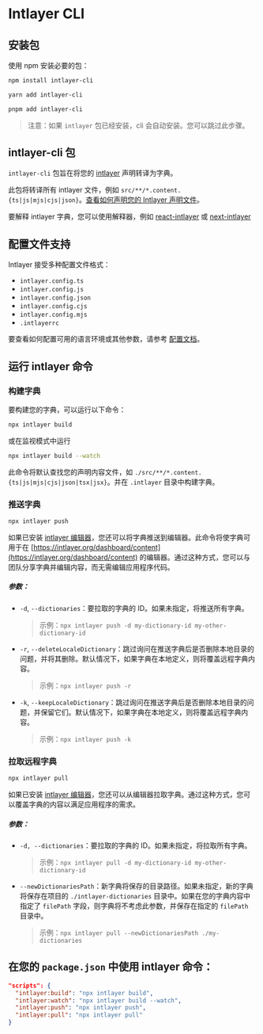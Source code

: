 # Intlayer CLI

## 安装包

使用 npm 安装必要的包：

```bash
npm install intlayer-cli
```

```bash
yarn add intlayer-cli
```

```bash
pnpm add intlayer-cli
```

> 注意：如果 `intlayer` 包已经安装，cli 会自动安装。您可以跳过此步骤。

## intlayer-cli 包

`intlayer-cli` 包旨在将您的 [intlayer](https://github.com/aymericzip/intlayer/blob/main/packages/intlayer/readme.md) 声明转译为字典。

此包将转译所有 intlayer 文件，例如 `src/**/*.content.{ts|js|mjs|cjs|json}`。[查看如何声明您的 Intlayer 声明文件](https://github.com/aymericzip/intlayer/blob/main/packages/intlayer/readme.md)。

要解释 intlayer 字典，您可以使用解释器，例如 [react-intlayer](https://github.com/aymericzip/intlayer/blob/main/packages/react-intlayer/readme.md) 或 [next-intlayer](https://github.com/aymericzip/intlayer/blob/main/packages/next-intlayer/readme.md)

## 配置文件支持

Intlayer 接受多种配置文件格式：

- `intlayer.config.ts`
- `intlayer.config.js`
- `intlayer.config.json`
- `intlayer.config.cjs`
- `intlayer.config.mjs`
- `.intlayerrc`

要查看如何配置可用的语言环境或其他参数，请参考 [配置文档](https://github.com/aymericzip/intlayer/blob/main/docs/zh/configuration.md)。

## 运行 intlayer 命令

### 构建字典

要构建您的字典，可以运行以下命令：

```bash
npx intlayer build
```

或在监视模式中运行

```bash
npx intlayer build --watch
```

此命令将默认查找您的声明内容文件，如 `./src/**/*.content.{ts|js|mjs|cjs|json|tsx|jsx}`。并在 `.intlayer` 目录中构建字典。

### 推送字典

```bash
npx intlayer push
```

如果已安装 [intlayer 编辑器](https://github.com/aymericzip/intlayer/blob/main/docs/intlayer_editor.md)，您还可以将字典推送到编辑器。此命令将使字典可用于在 [https://intlayer.org/dashboard/content](https://intlayer.org/dashboard/content) 的编辑器。通过这种方式，您可以与团队分享字典并编辑内容，而无需编辑应用程序代码。

##### 参数：

- `-d`, `--dictionaries`：要拉取的字典的 ID。如果未指定，将推送所有字典。
  > 示例：`npx intlayer push -d my-dictionary-id my-other-dictionary-id`
- `-r`, `--deleteLocaleDictionary`：跳过询问在推送字典后是否删除本地目录的问题，并将其删除。默认情况下，如果字典在本地定义，则将覆盖远程字典内容。
  > 示例：`npx intlayer push -r`
- `-k`, `--keepLocaleDictionary`：跳过询问在推送字典后是否删除本地目录的问题，并保留它们。默认情况下，如果字典在本地定义，则将覆盖远程字典内容。
  > 示例：`npx intlayer push -k`

### 拉取远程字典

```bash
npx intlayer pull
```

如果已安装 [intlayer 编辑器](https://github.com/aymericzip/intlayer/blob/main/docs/intlayer_editor.md)，您还可以从编辑器拉取字典。通过这种方式，您可以覆盖字典的内容以满足应用程序的需求。

##### 参数：

- `-d, --dictionaries`：要拉取的字典的 ID。如果未指定，将拉取所有字典。
  > 示例：`npx intlayer pull -d my-dictionary-id my-other-dictionary-id`
- `--newDictionariesPath`：新字典将保存的目录路径。如果未指定，新的字典将保存在项目的 `./intlayer-dictionaries` 目录中。如果在您的字典内容中指定了 `filePath` 字段，则字典将不考虑此参数，并保存在指定的 `filePath` 目录中。
  > 示例：`npx intlayer pull --newDictionariesPath ./my-dictionaries`

## 在您的 `package.json` 中使用 intlayer 命令：

```json
"scripts": {
  "intlayer:build": "npx intlayer build",
  "intlayer:watch": "npx intlayer build --watch",
  "intlayer:push": "npx intlayer push",
  "intlayer:pull": "npx intlayer pull"
}
```
